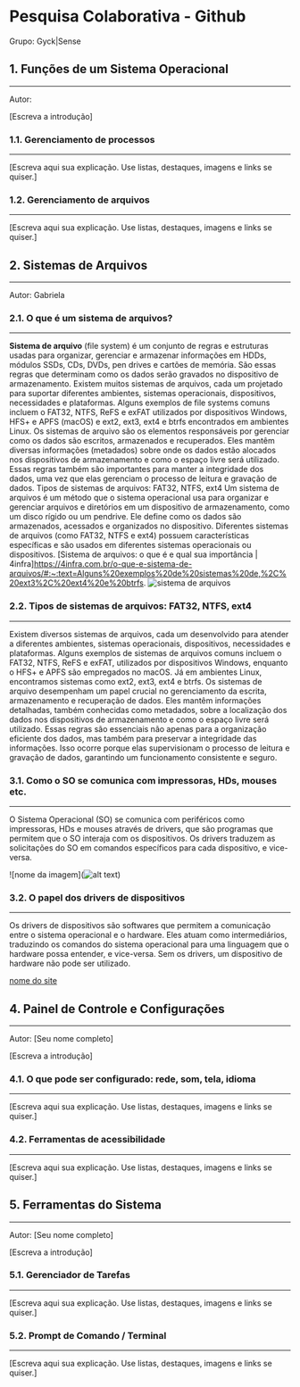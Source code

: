 # Pesquisa Colaborativa - Github

Grupo: Gyck|Sense

## 1. Funções de um Sistema Operacional
---

Autor: 

[Escreva a introdução]

### 1.1. Gerenciamento de processos
---

[Escreva aqui sua explicação. Use listas, destaques, imagens e links se quiser.]

### 1.2. Gerenciamento de arquivos
---

[Escreva aqui sua explicação. Use listas, destaques, imagens e links se quiser.]


## 2. Sistemas de Arquivos
---

Autor: Gabriela

### 2.1. O que é um sistema de arquivos?
---

**Sistema de arquivo** (file system) é um conjunto de regras e estruturas usadas para organizar, gerenciar e armazenar informações em HDDs, módulos SSDs, CDs, DVDs, pen drives e cartões de memória. São essas regras que determinam como os dados serão gravados no dispositivo de armazenamento.
Existem muitos sistemas de arquivos, cada um projetado para suportar diferentes ambientes, sistemas operacionais, dispositivos, necessidades e plataformas.
Alguns exemplos de file systems comuns incluem o FAT32, NTFS, ReFS e exFAT utilizados por dispositivos Windows, HFS+ e APFS (macOS) e ext2, ext3, ext4 e btrfs encontrados em ambientes Linux.
Os sistemas de arquivo são os elementos responsáveis por gerenciar como os dados são escritos, armazenados e recuperados.
Eles mantêm diversas informações (metadados) sobre onde os dados estão alocados nos dispositivos de armazenamento e como o espaço livre será utilizado.
Essas regras também são importantes para manter a integridade dos dados, uma vez que elas gerenciam o processo de leitura e gravação de dados. Tipos de sistemas de arquivos: FAT32, NTFS, ext4
Um sistema de arquivos é um método que o sistema operacional usa para organizar e gerenciar arquivos e diretórios em um dispositivo de armazenamento, como um disco rígido ou um pendrive. Ele define como os dados são armazenados, acessados e organizados no dispositivo. Diferentes sistemas de arquivos (como FAT32, NTFS e ext4) possuem características específicas e são usados em diferentes sistemas operacionais ou dispositivos.
[Sistema de arquivos: o que é e qual sua importância | 4infra]https://4infra.com.br/o-que-e-sistema-de-arquivos/#:~:text=Alguns%20exemplos%20de%20sistemas%20de,%2C%20ext3%2C%20ext4%20e%20btrfs.
![sistema de arquivos](https://4infra.com.br/wp-content/uploads/2023/11/Sistema-de-Arquivos-1024x683.jpg)

### 2.2. Tipos de sistemas de arquivos: FAT32, NTFS, ext4
---

Existem diversos sistemas de arquivos, cada um desenvolvido para atender a diferentes ambientes, sistemas operacionais, dispositivos, necessidades e plataformas.
Alguns exemplos de sistemas de arquivos comuns incluem o FAT32, NTFS, ReFS e exFAT, utilizados por dispositivos Windows, enquanto o HFS+ e APFS são empregados no macOS. Já em ambientes Linux, encontramos sistemas como ext2, ext3, ext4 e btrfs.
Os sistemas de arquivo desempenham um papel crucial no gerenciamento da escrita, armazenamento e recuperação de dados. Eles mantêm informações detalhadas, também conhecidas como metadados, sobre a localização dos dados nos dispositivos de armazenamento e como o espaço livre será utilizado.
Essas regras são essenciais não apenas para a organização eficiente dos dados, mas também para preservar a integridade das informações. Isso ocorre porque elas supervisionam o processo de leitura e gravação de dados, garantindo um funcionamento consistente e seguro.


### 3.1. Como o SO se comunica com impressoras, HDs, mouses etc.
---

O Sistema Operacional (SO) se comunica com periféricos como impressoras, HDs e mouses através de drivers, que são programas que permitem que o SO interaja com os dispositivos. Os drivers traduzem as solicitações do SO em comandos específicos para cada dispositivo, e vice-versa. 

![nome da imagem](![alt text](image.png))

### 3.2. O papel dos drivers de dispositivos
---

Os drivers de dispositivos são softwares que permitem a comunicação entre o sistema operacional e o hardware. Eles atuam como intermediários, traduzindo os comandos do sistema operacional para uma linguagem que o hardware possa entender, e vice-versa. Sem os drivers, um dispositivo de hardware não pode ser utilizado. 

[nome do site](https://learn.microsoft.com/pt-br/windows-hardware/drivers/gettingstarted/what-is-a-driver-)

## 4. Painel de Controle e Configurações
---

Autor: [Seu nome completo]

[Escreva a introdução]

### 4.1. O que pode ser configurado: rede, som, tela, idioma
---

[Escreva aqui sua explicação. Use listas, destaques, imagens e links se quiser.]

### 4.2. Ferramentas de acessibilidade
---

[Escreva aqui sua explicação. Use listas, destaques, imagens e links se quiser.]


## 5. Ferramentas do Sistema
---

Autor: [Seu nome completo]

[Escreva a introdução]

### 5.1. Gerenciador de Tarefas
---

[Escreva aqui sua explicação. Use listas, destaques, imagens e links se quiser.]

### 5.2. Prompt de Comando / Terminal
---

[Escreva aqui sua explicação. Use listas, destaques, imagens e links se quiser.]

